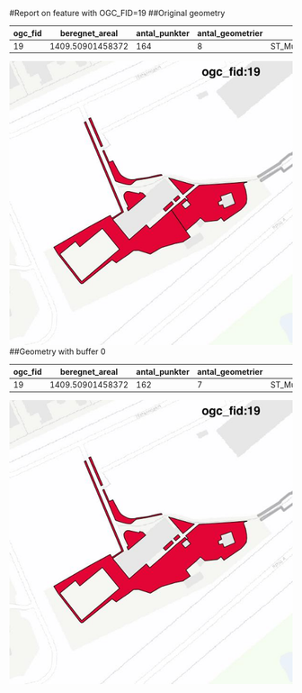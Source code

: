 #Report on feature with OGC_FID=19
##Original geometry



| ogc_fid |  beregnet_areal  | antal_punkter | antal_geometrier |      type       |
|---------|------------------|---------------|------------------|-----------------|
|      19 | 1409.50901458372 |           164 |                8 | ST_MultiPolygon|
![geom](../images/19_invalid.jpg)
##Geometry with buffer 0



| ogc_fid |  beregnet_areal  | antal_punkter | antal_geometrier |      type       |
|---------|------------------|---------------|------------------|-----------------|
|      19 | 1409.50901458372 |           162 |                7 | ST_MultiPolygon|
![geom](../images/19_buffer0.jpg)
